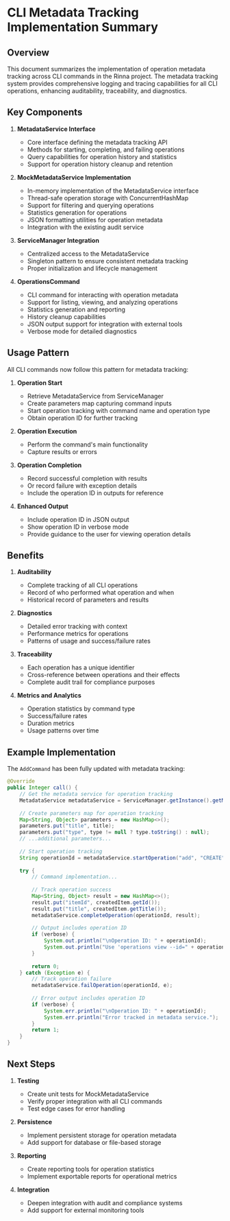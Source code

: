 # CLI Metadata Tracking Implementation Summary

## Overview

This document summarizes the implementation of operation metadata tracking across CLI commands in the Rinna project. The metadata tracking system provides comprehensive logging and tracing capabilities for all CLI operations, enhancing auditability, traceability, and diagnostics.

## Key Components

1. **MetadataService Interface**
   - Core interface defining the metadata tracking API
   - Methods for starting, completing, and failing operations
   - Query capabilities for operation history and statistics
   - Support for operation history cleanup and retention

2. **MockMetadataService Implementation**
   - In-memory implementation of the MetadataService interface
   - Thread-safe operation storage with ConcurrentHashMap
   - Support for filtering and querying operations
   - Statistics generation for operations
   - JSON formatting utilities for operation metadata
   - Integration with the existing audit service

3. **ServiceManager Integration**
   - Centralized access to the MetadataService
   - Singleton pattern to ensure consistent metadata tracking
   - Proper initialization and lifecycle management

4. **OperationsCommand**
   - CLI command for interacting with operation metadata
   - Support for listing, viewing, and analyzing operations
   - Statistics generation and reporting
   - History cleanup capabilities
   - JSON output support for integration with external tools
   - Verbose mode for detailed diagnostics

## Usage Pattern

All CLI commands now follow this pattern for metadata tracking:

1. **Operation Start**
   - Retrieve MetadataService from ServiceManager
   - Create parameters map capturing command inputs
   - Start operation tracking with command name and operation type
   - Obtain operation ID for further tracking

2. **Operation Execution**
   - Perform the command's main functionality
   - Capture results or errors

3. **Operation Completion**
   - Record successful completion with results
   - Or record failure with exception details
   - Include the operation ID in outputs for reference

4. **Enhanced Output**
   - Include operation ID in JSON output
   - Show operation ID in verbose mode
   - Provide guidance to the user for viewing operation details

## Benefits

1. **Auditability**
   - Complete tracking of all CLI operations
   - Record of who performed what operation and when
   - Historical record of parameters and results

2. **Diagnostics**
   - Detailed error tracking with context
   - Performance metrics for operations
   - Patterns of usage and success/failure rates

3. **Traceability**
   - Each operation has a unique identifier
   - Cross-reference between operations and their effects
   - Complete audit trail for compliance purposes

4. **Metrics and Analytics**
   - Operation statistics by command type
   - Success/failure rates
   - Duration metrics
   - Usage patterns over time

## Example Implementation

The `AddCommand` has been fully updated with metadata tracking:

```java
@Override
public Integer call() {
    // Get the metadata service for operation tracking
    MetadataService metadataService = ServiceManager.getInstance().getMetadataService();
    
    // Create parameters map for operation tracking
    Map<String, Object> parameters = new HashMap<>();
    parameters.put("title", title);
    parameters.put("type", type != null ? type.toString() : null);
    // ...additional parameters...
    
    // Start operation tracking
    String operationId = metadataService.startOperation("add", "CREATE", parameters);
    
    try {
        // Command implementation...
        
        // Track operation success
        Map<String, Object> result = new HashMap<>();
        result.put("itemId", createdItem.getId());
        result.put("title", createdItem.getTitle());
        metadataService.completeOperation(operationId, result);
        
        // Output includes operation ID
        if (verbose) {
            System.out.println("\nOperation ID: " + operationId);
            System.out.println("Use 'operations view --id=" + operationId + "' to view details.");
        }
        
        return 0;
    } catch (Exception e) {
        // Track operation failure
        metadataService.failOperation(operationId, e);
        
        // Error output includes operation ID
        if (verbose) {
            System.err.println("\nOperation ID: " + operationId);
            System.err.println("Error tracked in metadata service.");
        }
        return 1;
    }
}
```

## Next Steps

1. **Testing**
   - Create unit tests for MockMetadataService
   - Verify proper integration with all CLI commands
   - Test edge cases for error handling

2. **Persistence**
   - Implement persistent storage for operation metadata
   - Add support for database or file-based storage

3. **Reporting**
   - Create reporting tools for operation statistics
   - Implement exportable reports for operational metrics

4. **Integration**
   - Deepen integration with audit and compliance systems
   - Add support for external monitoring tools